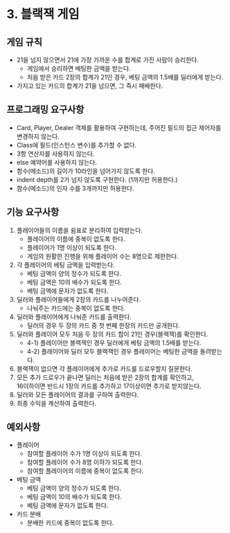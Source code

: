 # 3. 블랙잭 게임
## 게임 규칙
- 21을 넘지 않으면서 21에 가장 가까운 수를 합계로 가진 사람이 승리한다.
	- 게임에서 승리하면 베팅한 금액을 받는다.
	- 처음 받은 카드 2장의 합계가 21인 경우, 베팅 금액의 1.5배를 딜러에게 받는다.
- 가지고 있는 카드의 합계가 21을 넘으면, 그 즉시 패배한다.
  
## 프로그래밍 요구사항
- Card, Player, Dealer 객체를 활용하여 구현하는데, 주어진 필드의 접근 제어자를 변경하지 않는다.
- Class에 필드(인스턴스 변수)를 추가할 수 없다.
- 3항 연산자를 사용하지 않는다.
- else 예약어를 사용하지 않는다.
- 함수(메소드)의 길이가 10라인을 넘어가지 않도록 한다.
- indent depth를 2가 넘지 않도록 구현한다. (1까지만 허용한다.)
- 함수(메소드)의 인자 수를 3개까지만 허용한다.
  
## 기능 요구사항
1. 플레이어들의 이름을 쉼표로 분리하여 입력받는다.
	- 플레이어의 이름에 중복이 없도록 한다.
	- 플레이어가 1명 이상이 되도록 한다.
	- 게임의 원활한 진행을 위해 플레이어 수는 8명으로 제한한다.  
2. 각 플레이어의 베팅 금액을 입력받는다.
	- 베팅 금액이 양의 정수가 되도록 한다.
	- 베팅 금액은 10의 배수가 되도록 한다.
	- 베팅 금액에 문자가 없도록 한다.  
3. 딜러와 플레이어들에게 2장의 카드를 나누어준다.
	- 나눠주는 카드에는 중복이 없도록 한다.  
4. 딜러와 플레이어에게 나눠준 카드를 출력한다.
	- 딜러의 경우 두 장의 카드 중 첫 번째 한장의 카드만 공개한다.  
5. 딜러와 플레이어 모두 처음 두 장의 카드 합이 21인 경우(블랙잭)를 확인한다.
	- 4-1) 플레이어만 블랙잭인 경우 딜러에게 베팅 금액의 1.5배를 받는다. 
	- 4-2) 플레이어와 딜러 모두 블랙잭인 경우 플레이어는 베팅한 금액을 돌려받는다.  
6. 블랙잭이 없으면 각 플레이어에게 추가로 카드를 드로우할지 질문한다.  
7. 모든 추가 드로우가 끝나면 딜러는 처음에 받은 2장의 합계를 확인하고,  
16이하이면 반드시 1장의 카드를 추가하고 17이상이면 추가로 받지않는다.  
8. 딜러와 모든 플레이어의 결과를 구하여 출력한다.  
9. 최종 수익을 계산하여 출력한다.  
  
## 예외사항
- 플레이어
	- 참여할 플레이어 수가 1명 이상이 되도록 한다.
	- 참여할 플레이어 수가 8명 이하가 되도록 한다.
	- 참여할 플레이어의 이름에 중복이 없도록 한다.  
- 베팅 금액
	- 베팅 금액이 양의 정수가 되도록 한다.
	- 베팅 금액이 10의 배수가 되도록 한다.
	- 베팅 금액에 문자가 없도록 한다.  
- 카드 분배
	- 분배한 카드에 중복이 없도록 한다. 
